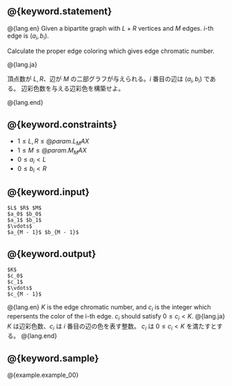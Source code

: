 ## @{keyword.statement}

@{lang.en}
Given a bipartite graph with $L + R$ vertices and $M$ edges. $i$-th edge is $(a_i, b_i)$.

Calculate the proper edge coloring which gives edge chromatic number.

@{lang.ja}

頂点数が $L, R$、辺が $M$ の二部グラフが与えられる。$i$ 番目の辺は $(a_i, b_i)$ である。
辺彩色数を与える辺彩色を構築せよ。

@{lang.end}

## @{keyword.constraints}

- $1 \leq L, R \leq @{param.L_MAX}$
- $1 \leq M \leq  @{param.M_MAX}$
- $0 \leq a_i < L$
- $0 \leq b_i < R$

## @{keyword.input}

~~~
$L$ $R$ $M$
$a_0$ $b_0$
$a_1$ $b_1$
$\vdots$
$a_{M - 1}$ $b_{M - 1}$
~~~

## @{keyword.output}
~~~
$K$
$c_0$ 
$c_1$
$\vdots$
$c_{M - 1}$
~~~
@{lang.en}
$K$ is the edge chromatic number, and $c_i$ is the integer which repersents the color of the i-th edge. $c_i$ should satisfy $0 \leq c_i < K$.
@{lang.ja}
$K$ は辺彩色数、$c_i$ は $i$ 番目の辺の色を表す整数。 $c_i$ は $0 \leq c_i < K$ を満たすとする。
@{lang.end}

## @{keyword.sample}

@{example.example_00}
